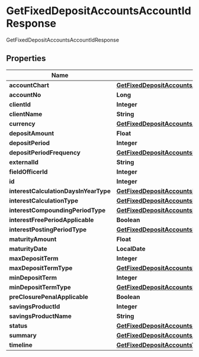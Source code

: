 

# GetFixedDepositAccountsAccountIdResponse

GetFixedDepositAccountsAccountIdResponse

## Properties

| Name | Type | Description | Notes |
|------------ | ------------- | ------------- | -------------|
|**accountChart** | [**GetFixedDepositAccountsAccountChart**](GetFixedDepositAccountsAccountChart.md) |  |  [optional] |
|**accountNo** | **Long** |  |  [optional] |
|**clientId** | **Integer** |  |  [optional] |
|**clientName** | **String** |  |  [optional] |
|**currency** | [**GetFixedDepositAccountsAccountIdCurrency**](GetFixedDepositAccountsAccountIdCurrency.md) |  |  [optional] |
|**depositAmount** | **Float** |  |  [optional] |
|**depositPeriod** | **Integer** |  |  [optional] |
|**depositPeriodFrequency** | [**GetFixedDepositAccountsDepositPeriodFrequency**](GetFixedDepositAccountsDepositPeriodFrequency.md) |  |  [optional] |
|**externalId** | **String** |  |  [optional] |
|**fieldOfficerId** | **Integer** |  |  [optional] |
|**id** | **Integer** |  |  [optional] |
|**interestCalculationDaysInYearType** | [**GetFixedDepositAccountsInterestCalculationDaysInYearType**](GetFixedDepositAccountsInterestCalculationDaysInYearType.md) |  |  [optional] |
|**interestCalculationType** | [**GetFixedDepositAccountsInterestCalculationType**](GetFixedDepositAccountsInterestCalculationType.md) |  |  [optional] |
|**interestCompoundingPeriodType** | [**GetFixedDepositAccountsInterestCompoundingPeriodType**](GetFixedDepositAccountsInterestCompoundingPeriodType.md) |  |  [optional] |
|**interestFreePeriodApplicable** | **Boolean** |  |  [optional] |
|**interestPostingPeriodType** | [**GetFixedDepositAccountsInterestPostingPeriodType**](GetFixedDepositAccountsInterestPostingPeriodType.md) |  |  [optional] |
|**maturityAmount** | **Float** |  |  [optional] |
|**maturityDate** | **LocalDate** |  |  [optional] |
|**maxDepositTerm** | **Integer** |  |  [optional] |
|**maxDepositTermType** | [**GetFixedDepositAccountsMaxDepositTermType**](GetFixedDepositAccountsMaxDepositTermType.md) |  |  [optional] |
|**minDepositTerm** | **Integer** |  |  [optional] |
|**minDepositTermType** | [**GetFixedDepositAccountsMinDepositTermType**](GetFixedDepositAccountsMinDepositTermType.md) |  |  [optional] |
|**preClosurePenalApplicable** | **Boolean** |  |  [optional] |
|**savingsProductId** | **Integer** |  |  [optional] |
|**savingsProductName** | **String** |  |  [optional] |
|**status** | [**GetFixedDepositAccountsStatus**](GetFixedDepositAccountsStatus.md) |  |  [optional] |
|**summary** | [**GetFixedDepositAccountsAccountIdSummary**](GetFixedDepositAccountsAccountIdSummary.md) |  |  [optional] |
|**timeline** | [**GetFixedDepositAccountsTimeline**](GetFixedDepositAccountsTimeline.md) |  |  [optional] |



